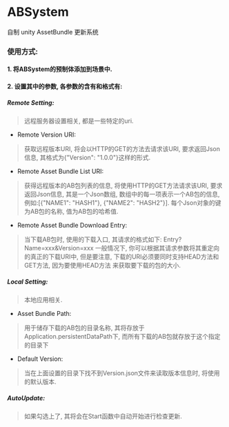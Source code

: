 # ABSystem
自制 unity AssetBundle 更新系统

### 使用方式:

#### 1. 将ABSystem的预制体添加到场景中.

#### 2. 设置其中的参数, 各参数的含有和格式有:

##### Remote Setting: 
> 远程服务器设置相关, 都是一些特定的uri.
* Remote Version URI:
> 获取远程版本URI, 将会以HTTP的GET的方法去请求该URI, 要求返回Json信息, 其格式为{"Version": "1.0.0"}这样的形式.
* Remote Asset Bundle List URI:
> 获得远程版本的AB包列表的信息, 将使用HTTP的GET方法请求该URI, 要求返回Json信息, 其是一个Json数组, 数组中的每一项表示一个AB包的信息, 例如:[{"NAME1": "HASH1"}, {"NAME2": "HASH2"}]. 每个Json对象的键为AB包的名称, 值为AB包的哈希值.
* Remote Asset Bundle Download Entry:
> 当下载AB包时, 使用的下载入口, 其请求的格式如下:
>   Entry?Name=xxx&Version=xxx
>一般情况下, 你可以根据其请求参数将其重定向的真正的下载URI中, 但是要注意, 下载的URI必须要同时支持HEAD方法和GET方法, 因为要使用HEAD方法
来获取要下载的包的大小.
##### Local Setting:
> 本地应用相关.
* Asset Bundle Path:
> 用于储存下载的AB包的目录名称, 其将存放于Application.persistentDataPath下, 而所有下载的AB包就存放于这个指定的目录下
* Default Version:
> 当在上面设置的目录下找不到Version.json文件来读取版本信息时, 将使用的默认版本.
##### AutoUpdate:
> 如果勾选上了, 其将会在Start函数中自动开始进行检查更新.
